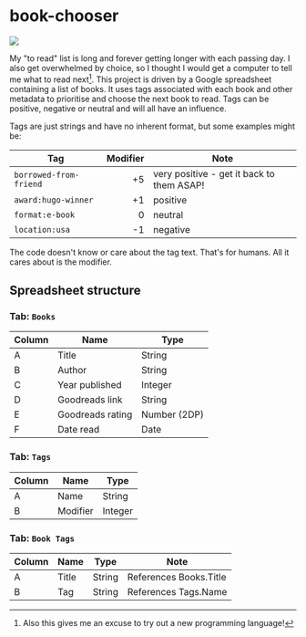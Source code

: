 # book-chooser

![](https://media.giphy.com/media/lSseUdQmlrM8xi8dpJ/giphy.gif)

My "to read" list is long and forever getting longer with each passing day. I also get overwhelmed by choice, so I thought I would get a computer to tell me what to read next[^1]. This project is driven by a Google spreadsheet containing a list of books. It uses tags associated with each book and other metadata to prioritise and choose the next book to read. Tags can be positive, negative or neutral and will all have an influence.

Tags are just strings and have no inherent format, but some examples might be:

| Tag                    | Modifier | Note                                      |
|------------------------|---------:|-------------------------------------------|
| `borrowed-from-friend` |       +5 | very positive - get it back to them ASAP! |
| `award:hugo-winner`    |       +1 | positive                                  |
| `format:e-book`        |        0 | neutral                                   |
| `location:usa`         |       -1 | negative                                  |

The code doesn't know or care about the tag text. That's for humans. All it cares about is the modifier.

[^1]: Also this gives me an excuse to try out a new programming language!

## Spreadsheet structure

### Tab: `Books`

| Column | Name             | Type         |
|--------|------------------|--------------|
| A      | Title            | String       |
| B      | Author           | String       |
| C      | Year published   | Integer      |
| D      | Goodreads link   | String       |
| E      | Goodreads rating | Number (2DP) |
| F      | Date read        | Date         |

### Tab: `Tags`

| Column | Name     | Type    |
|--------|----------|---------|
| A      | Name     | String  |
| B      | Modifier | Integer |

### Tab: `Book Tags`

| Column | Name  | Type   | Note                   |
|--------|-------|--------|------------------------|
| A      | Title | String | References Books.Title |
| B      | Tag   | String | References Tags.Name   |
